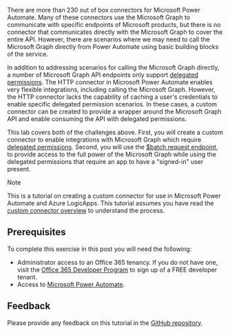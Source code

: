 <!-- markdownlint-disable MD002 MD041 -->

There are more than 230 out of box connectors for Microsoft Power Automate. Many of these connectors use the Microsoft Graph to communicate with specific endpoints of Microsoft products, but there is no connector that communicates directly with the Microsoft Graph to cover the entire API. However, there are scenarios where we may need to call the Microsoft Graph directly from Power Automate using basic building blocks of the service.

In addition to addressing scenarios for calling the Microsoft Graph directly, a number of Microsoft Graph API endpoints only support [delegated permissions](https://docs.microsoft.com/graph/permissions-reference). The HTTP connector in Microsoft Power Automate enables very flexible integrations, including calling the Microsoft Graph. However, the HTTP connector lacks the capability of caching a user's credentials to enable specific delegated permission scenarios. In these cases, a custom connector can be created to provide a wrapper around the Microsoft Graph API and enable consuming the API with delegated permissions.

This lab covers both of the challenges above. First, you will create a custom connector to enable integrations with Microsoft Graph which require [delegated permissions](https://docs.microsoft.com/graph/permissions-reference). Second, you will use the [$batch request endpoint](https://docs.microsoft.com/graph/json-batching), to provide access to the full power of the Microsoft Graph while using the delegated permissions that require an app to have a "signed-in" user present.

> [!NOTE]
> This is a tutorial on creating a custom connector for use in Microsoft Power Automate and Azure LogicApps. This tutorial assumes you have read the [custom connector overview](https://docs.microsoft.com/connectors/custom-connectors/) to understand the process.

## Prerequisites

To complete this exercise in this post you will need the following:

- Administrator access to an Office 365 tenancy. If you do not have one, visit the [Office 365 Developer Program](https://developer.microsoft.com/office/dev-program) to sign up of a FREE developer tenant.
- Access to [Microsoft Power Automate](https://flow.microsoft.com/).

## Feedback

Please provide any feedback on this tutorial in the [GitHub repository](https://github.com/microsoftgraph/msgraph-training-microsoftflow).
